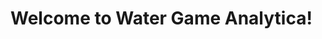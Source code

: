 # Welcome to Water Game Analytica!

<div id="text"></div>
 
<script>
document.getElementById("text").innerHTML = "Your #1 source for FRC win predictions";
</script>
